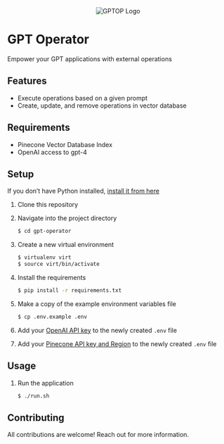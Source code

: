 <div align="center">
  <img  src="https://user-images.githubusercontent.com/33267791/233712514-b47aabb4-1821-4f67-8214-33d6fe2d6402.png" alt="GPTOP Logo" />
</div>

# GPT Operator

Empower your GPT applications with external operations

## Features

* Execute operations based on a given prompt
* Create, update, and remove operations in vector database

## Requirements

* Pinecone Vector Database Index
* OpenAI access to gpt-4

## Setup

If you don’t have Python installed, [install it from here](https://www.python.org/downloads/)

1. Clone this repository

2. Navigate into the project directory

   ```bash
   $ cd gpt-operator
   ```

3. Create a new virtual environment

   ```bash
   $ virtualenv virt
   $ source virt/bin/activate
   ```

4. Install the requirements

   ```bash
   $ pip install -r requirements.txt
   ```

5. Make a copy of the example environment variables file

   ```bash
   $ cp .env.example .env
   ```

6. Add your [OpenAI API key](https://beta.openai.com/account/api-keys) to the newly created `.env` file

7. Add your [Pinecone API key and Region](https://docs.pinecone.io/docs/quickstart) to the newly created `.env` file

## Usage

1. Run the application

    ```bash
    $ ./run.sh
    ```

## Contributing

All contributions are welcome! Reach out for more information.
